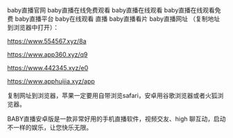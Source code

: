 baby直播官网
baby直播在线免费观看
baby直播在线观看
baby直播在线观看免费
baby直播平台
baby在线观看 直播
baby直播看片
baby直播网址
（复制地址到浏览器中打开）：

https://www.554567.xyz/8a

https://www.app360.xyz/q9

https://www.442345.xyz/e0

https://www.apphuijia.xyz/app

复制网址到浏览器，苹果一定要用自带浏览safari，安卓用谷歌浏览器或者火狐浏览器。


BABY直播安卓版是一款非常好用的手机直播软件，视频交友、high 聊互动，启动不一样的娱乐，让您快乐无限。

